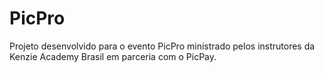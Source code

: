 # PicPro

Projeto desenvolvido para o evento PicPro ministrado pelos instrutores da Kenzie Academy Brasil em parceria com o PicPay.

